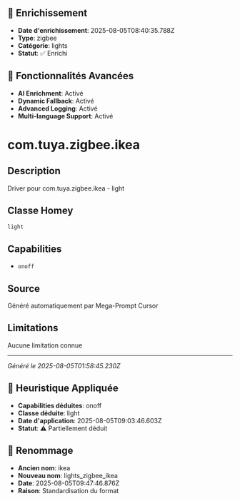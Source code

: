 
## 🔧 Enrichissement
- **Date d'enrichissement**: 2025-08-05T08:40:35.788Z
- **Type**: zigbee
- **Catégorie**: lights
- **Statut**: ✅ Enrichi

## 🚀 Fonctionnalités Avancées
- **AI Enrichment**: Activé
- **Dynamic Fallback**: Activé
- **Advanced Logging**: Activé
- **Multi-language Support**: Activé

# com.tuya.zigbee.ikea

## Description
Driver pour com.tuya.zigbee.ikea - light

## Classe Homey
`light`

## Capabilities
- `onoff`

## Source
Généré automatiquement par Mega-Prompt Cursor

## Limitations
Aucune limitation connue

---
*Généré le 2025-08-05T01:58:45.230Z*

## 🧠 Heuristique Appliquée
- **Capabilities déduites**: onoff
- **Classe déduite**: light
- **Date d'application**: 2025-08-05T09:03:46.603Z
- **Statut**: ⚠️ Partiellement déduit

## 🔄 Renommage
- **Ancien nom**: ikea
- **Nouveau nom**: lights_zigbee_ikea
- **Date**: 2025-08-05T09:47:46.876Z
- **Raison**: Standardisation du format
